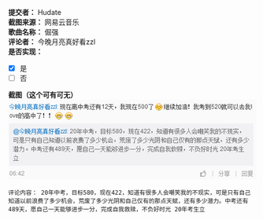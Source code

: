 **提交者：** Hudate \
**截图来源：** 网易云音乐 \
**歌曲名称：** 倔强 \
**评论者：**  今晚月亮真好看zzl \
**是否实现：** 
- [x] 是 
- [ ] 否

**截图（这个可有可无）** ![avatar](https://github.com/hudate/MusicDiscuss/blob/master/%E8%AE%B8%E6%84%BF%E7%B1%BB%E8%AF%84%E8%AE%BA/%E6%88%AA%E5%9B%BE/%E7%BD%91%E6%98%93%E4%BA%91%E9%9F%B3%E4%B9%90-%E5%80%94%E5%BC%BA-%E4%BB%8A%E6%99%9A%E6%9C%88%E4%BA%AE%E7%9C%9F%E5%A5%BD%E7%9C%8Bzzl.png?raw=true)    

    评论内容： 20年中考，目标580，现在422，知道有很多人会嘲笑我的不现实，可是只有自己知道以前浪费了多少机会，荒废了多少光阴和自己仅有的那点天赋，还有多少潜力。中考还有489天，愿自己一天能够进步一分，完成自我救赎，不负好时光 20年考生立
    

